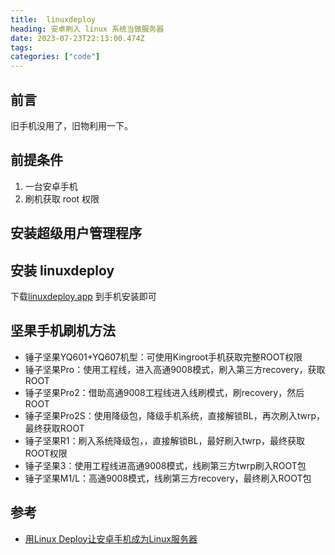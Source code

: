```yaml
---
title:  linuxdeploy
heading: 安卓刷入 linux 系统当做服务器
date: 2023-07-23T22:13:00.474Z
tags: 
categories: ["code"] 
---
```



## 前言

旧手机没用了，旧物利用一下。

## 前提条件
1. 一台安卓手机
2. 刷机获取 root 权限


## 安装超级用户管理程序



## 安装 linuxdeploy

下载[linuxdeploy.app](https://github.com/meefik/linuxdeploy/releases) 到手机安装即可





## 坚果手机刷机方法
- 锤子坚果YQ601+YQ607机型：可使用Kingroot手机获取完整ROOT权限
- 锤子坚果Pro：使用工程线，进入高通9008模式，刷入第三方recovery，获取ROOT
- 锤子坚果Pro2：借助高通9008工程线进入线刷模式，刷recovery，然后ROOT
- 锤子坚果Pro2S：使用降级包，降级手机系统，直接解锁BL，再次刷入twrp，最终获取ROOT
- 锤子坚果R1：刷入系统降级包，，直接解锁BL，最好刷入twrp，最终获取ROOT权限
- 锤子坚果3：使用工程线进高通9008模式，线刷第三方twrp刷入ROOT包
- 锤子坚果M1/L：高通9008模式，线刷第三方recovery，最终刷入ROOT包


## 参考
- [用Linux Deploy让安卓手机成为Linux服务器](https://blog.luvying.com/archives/linux-deploy)
